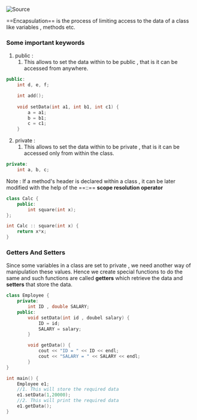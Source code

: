 ![Source](https://youtu.be/tL8vnfFFzVQ?list=PLu0W_9lII9agpFUAlPFe_VNSlXW5uE0YL)

==Encapsulation== is the process of limiting access to the data of a class like variables , methods etc.

### Some important keywords
1. public : 
	1. This allows to set the data within to be public , that is it can be accessed from anywhere.
```cpp
public:
	int d, e, f;

	int add();
	
	void setData(int a1, int b1, int c1) {
		a = a1;
		b = b1;
		c = c1;
	}
```
2. private :
	1. This allows to set the data within to be private , that is it can be accessed only from within the class.
```cpp
private:
	int a, b, c;
```

Note : If a method's header is declared within a class , it can be later modified with the help of the ==::==  **scope resolution operator**
```cpp
class Calc {
	public:
		int square(int x);
};

int Calc :: square(int x) {
	return x*x;
}
```

### Getters And Setters
Since some variables in a class are set to private , we need another way of manipulation these values. Hence we create special functions to do the same and such functions are called **getters** which retrieve the data and **setters** that store the data.
```cpp
class Employee {
	private:
		int ID , double SALARY;
	public:
		void setData(int id , doubel salary) {
			ID = id;
			SALARY = salary;
		}

		void getData() {
			cout << "ID = " << ID << endl;
			cout << "SALARY = " << SALARY << endl;
		}
}

int main() {
	Employee e1;
	//1. This will store the required data
	e1.setData(1,20000);
	//2. This will print the required data
	e1.getData();
}

```
